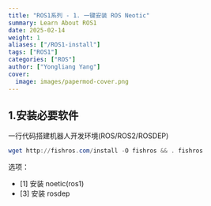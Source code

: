 ```yaml
---
title: "ROS1系列 - 1. 一键安装 ROS Neotic"
summary: Learn About ROS1
date: 2025-02-14
weight: 1
aliases: ["/ROS1-install"]
tags: ["ROS1"]
categories: ["ROS"]
author: ["Yongliang Yang"]
cover:
  image: images/papermod-cover.png
---
```



## 1.安装必要软件

一行代码搭建机器人开发环境(ROS/ROS2/ROSDEP)

  ```Powershell
  wget http://fishros.com/install -O fishros && . fishros
  ```

选项：
- [1] 安装 noetic(ros1)
- [3] 安装 rosdep









